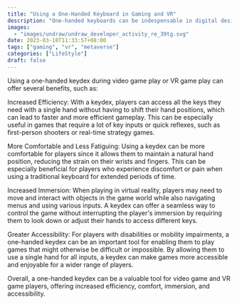 ```yaml
---
title: "Using a One-Handed Keyboard in Gaming and VR"
description: "One-handed keyboards can be indespensable in digital designed enviroments"
images:
  - "images/undraw/undraw_developer_activity_re_39tg.svg"
date: 2023-03-18T11:33:57+08:00
tags: ["gaming", "vr", "metaverse"]
categories: ["LifeStyle"]
draft: false
---
```


Using a one-handed keydex during video game play or VR game play can offer several benefits, such as:

Increased Efficiency: With a keydex, players can access all the keys they need with a single hand without having to shift their hand positions, which can lead to faster and more efficient gameplay. This can be especially useful in games that require a lot of key inputs or quick reflexes, such as first-person shooters or real-time strategy games.

More Comfortable and Less Fatiguing: Using a keydex can be more comfortable for players since it allows them to maintain a natural hand position, reducing the strain on their wrists and fingers. This can be especially beneficial for players who experience discomfort or pain when using a traditional keyboard for extended periods of time.

Increased Immersion: When playing in virtual reality, players may need to move and interact with objects in the game world while also navigating menus and using various inputs. A keydex can offer a seamless way to control the game without interrupting the player's immersion by requiring them to look down or adjust their hands to access different keys.

Greater Accessibility: For players with disabilities or mobility impairments, a one-handed keydex can be an important tool for enabling them to play games that might otherwise be difficult or impossible. By allowing them to use a single hand for all inputs, a keydex can make games more accessible and enjoyable for a wider range of players.

Overall, a one-handed keydex can be a valuable tool for video game and VR game players, offering increased efficiency, comfort, immersion, and accessibility.